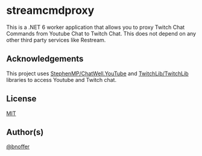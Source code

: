 ﻿# streamcmdproxy

This is a .NET 6 worker application that allows you to proxy Twitch Chat Commands from Youtube Chat to Twitch Chat. This does not depend on any other third party services like Restream.

## Acknowledgements

This project uses [StephenMP/ChatWell.YouTube](https://github.com/StephenMP/ChatWell.YouTube) and [TwitchLib/TwitchLib](https://github.com/TwitchLib/TwitchLib) libraries to access Youtube and Twitch chat.

## License

[MIT](https://github.com/bnoffer/streamcmdproxy/blob/master/LICENSE.md)

## Author(s)

[@bnoffer](https://github.com/bnoffer)